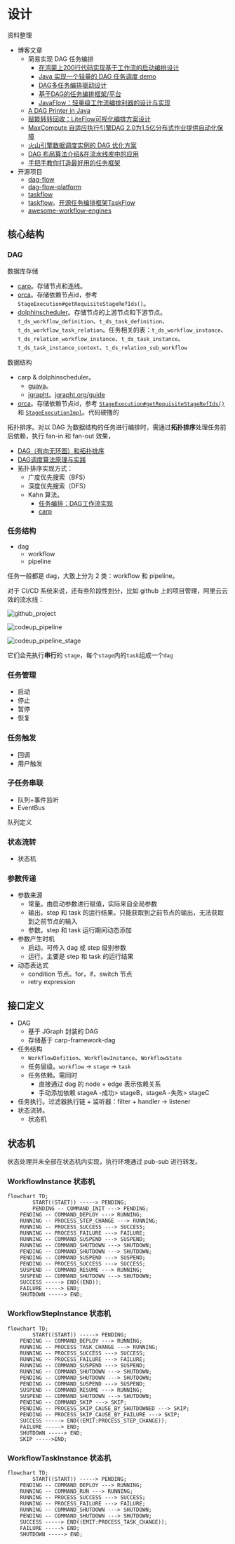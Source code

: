 # 设计

资料整理

* 博客文章
  * 简易实现 DAG 任务编排
    * [在鸿蒙上200行代码实现基于工作流的启动编排设计](https://mp.weixin.qq.com/s/YCpgm61i3qEjai0qfnlsLg)
    * [Java 实现一个轻量的 DAG 任务调度 demo](https://www.cnblogs.com/Roni-i/p/17202280.html)
    * [DAG多任务编排驱动设计](https://mp.weixin.qq.com/s/Q5IMSYedtfmk5TWme4ysmw)
    * [基于DAG的任务编排框架/平台](https://mp.weixin.qq.com/s/mNWha03ceqVvWXiyXs3p6A)
    * [JavaFlow：轻量级工作流编排利器的设计与实现](https://mp.weixin.qq.com/s/gNMYp0wz_Gjb0sFfLbzt2A)
  * [A DAG Printer in Java](https://juejin.cn/post/7357292176944971803)
  * [赋能转转回收：LiteFlow可视化编排方案设计](https://mp.weixin.qq.com/s/Go6cDZvuvN-NH_gxcg77uw)
  * [MaxCompute 自适应执行引擎DAG 2.0为1.5亿分布式作业提供自动化保障](https://mp.weixin.qq.com/s/yOGEwyz5o1a1SVS2UGRHdQ)
  * [火山引擎数据调度实例的 DAG 优化方案](https://mp.weixin.qq.com/s/TIW1sh_dG_O-jtGoXAqIvQ)
  * [DAG 布局算法介绍&在流水线库中的应用](https://mp.weixin.qq.com/s/ACamz63ZmiNA4DslJFf2_g)
  * [手把手教你打造最好用的任务框架](https://mp.weixin.qq.com/s?__biz=MzU5NjkwOTg2Mw==&mid=2247484216&idx=1&sn=05e1767ed00bbc92feb6fd81bb93a308&chksm=ffd2d363ebb52fbfc0feb529dc4750c9cf01c9b914497d75148048f8e112ffeef81dc65a22ae&mpshare=1&scene=1&srcid=0125lJxVBUtFKvySvLZhQKmb&sharer_shareinfo=1cfd5e6ce4d07459f2fee2dde531fd21&sharer_shareinfo_first=1cfd5e6ce4d07459f2fee2dde531fd21&version=4.1.10.99312&platform=mac&nwr_flag=1#wechat_redirect)
* 开源项目
  * [dag-flow](https://github.com/sofn/dag-flow)
  * [dag-flow-platform](https://github.com/a925907195/dag-flow-platform)
  * [taskflow](https://github.com/peacepanda/taskflow)
  * [taskflow](https://github.com/ytyht226/taskflow)。[开源任务编排框架TaskFlow](https://mp.weixin.qq.com/s/wI2C5WAWdvfYhgOG6GL4-g)
  * [awesome-workflow-engines](https://github.com/meirwah/awesome-workflow-engines)

## 核心结构

### DAG

数据库存储

* [carp](https://github.com/flowerfine/carp-parent/blob/dev/tools/docker/mysql/init.d/carp-dag.sql)。存储节点和连线。
* [orca](https://github.com/spinnaker/orca/blob/master/orca-api/src/main/java/com/netflix/spinnaker/orca/api/pipeline/models/StageExecution.java)。存储依赖节点id，参考 `StageExecution#getRequisiteStageRefIds()`。
* [dolphinscheduler](https://github.com/apache/dolphinscheduler/blob/dev/dolphinscheduler-dao/src/main/resources/sql/dolphinscheduler_mysql.sql)。存储节点的上游节点和下游节点。`t_ds_workflow_definition`、`t_ds_task_definition`、`t_ds_workflow_task_relation`。任务相关的表：`t_ds_workflow_instance`、`t_ds_relation_workflow_instance`、`t_ds_task_instance`、`t_ds_task_instance_context`、`t_ds_relation_sub_workflow`

数据结构

* carp & dolphinscheduler。
  * [guava](https://github.com/google/guava/tree/master/guava/src/com/google/common/graph)。
  * [jgrapht](https://github.com/jgrapht/jgrapht)。[jgrapht.org/guide](https://jgrapht.org/guide/UserOverview)
* [orca](https://github.com/spinnaker/orca/blob/master/orca-api/src/main/java/com/netflix/spinnaker/orca/api/pipeline/models/StageExecution.java)。存储依赖节点id，参考 [`StageExecution#getRequisiteStageRefIds()`](https://github.com/spinnaker/orca/blob/master/orca-api/src/main/java/com/netflix/spinnaker/orca/api/pipeline/models/StageExecution.java) 和 [`StageExecutionImpl`](https://github.com/spinnaker/orca/blob/master/orca-core/src/main/java/com/netflix/spinnaker/orca/pipeline/model/StageExecutionImpl.java)。代码硬撸的

拓扑排序。对以 DAG 为数据结构的任务进行编排时，需通过**拓扑排序**处理任务前后依赖，执行 fan-in 和 fan-out 效果，

* [DAG（有向无环图）和拓扑排序](https://mp.weixin.qq.com/s/kR1CvXbumpbZ0XAYmC_rmg)
* [DAG调度算法原理与实践](https://mp.weixin.qq.com/s/ES2J_HmH0PjIWq4_KGRwww)
* 拓扑排序实现方式：
  * 广度优先搜索（BFS）
  * 深度优先搜索（DFS）
  * Kahn 算法。
    * [任务编排：DAG工作流实现](https://mp.weixin.qq.com/s/JLt7QWgyv7qTpQCwa9XJCQ)
    * [carp](https://github.com/flowerfine/carp-parent/blob/dev/carp-framework/carp-framework-dag/src/main/java/cn/sliew/carp/framework/dag/algorithm/DagUtil.java)

### 任务结构

* dag
  * workflow
  * pipeline

任务一般都是 dag，大致上分为 2 类：workflow 和 pipeline。

对于 CI/CD 系统来说，还有些阶段性划分，比如 github 上的项目管理，阿里云云效的流水线：

![github_project](./images/design/github_project.png)

![codeup_pipeline](./images/design/codeup_pipeline.png)

![codeup_pipeline_stage](./images/design/codeup_pipeline_stage.png)

它们会先执行**串行**的 `stage`，每个`stage`内的`task`组成一个`dag`

### 任务管理

* 启动
* 停止
* 暂停
* 恢复

### 任务触发

* 回调
* 用户触发

### 子任务串联

* 队列+事件监听
* EventBus

队列定义

### 状态流转

* 状态机

### 参数传递

* 参数来源
  * 常量。由启动参数进行赋值，实际来自全局参数
  * 输出。step 和 task 的运行结果。只能获取到之前节点的输出，无法获取到之前节点的输入
  * 参数。step 和 task 运行期间动态添加
* 参数产生时机
  * 启动。可传入 dag 或 step 级别参数
  * 运行。主要是 step 和 task 的运行结果
* 动态表达式
  * condition 节点。for，if，switch 节点
  * retry expression

 ## 接口定义

* DAG
  * 基于 JGraph 封装的 DAG
  * 存储基于 carp-framework-dag
* 任务结构
  * `WorkflowDefition`、`WorkflowInstance`、`WorkflowState`
  * 任务层级。`workflow` -> `stage` -> `task`
  * 任务依赖。需同时
    * 直接通过 dag 的 node + edge 表示依赖关系
    * 手动添加依赖 stageA -成功> stageB，stageA -失败> stageC
* 任务执行。过滤器执行链 + 监听器：filter + handler -> listener
* 状态流转。
  * 状态机

## 状态机

状态处理并未全部在状态机内实现，执行环境通过 pub-sub 进行转发。

### WorkflowInstance 状态机

```mermaid
flowchart TD;
		START((STAET)) -----> PENDING;
		PENDING -- COMMAND_INIT ---> PENDING;
    PENDING -- COMMAND_DEPLOY ---> RUNNING;
    RUNNING -- PROCESS_STEP_CHANGE ---> RUNNING;
    RUNNING -- PROCESS_SUCCESS ---> SUCCESS;
    RUNNING -- PROCESS_FAILURE ---> FAILURE;
    RUNNING -- COMMAND_SUSPEND ---> SUSPEND;
    RUNNING -- COMMAND_SHUTDOWN ---> SHUTDOWN;
    PENDING -- COMMAND_SHUTDOWN ---> SHUTDOWN;
    PENDING -- COMMAND_SUSPEND ---> SUSPEND;
    PENDING -- PROCESS_SUCCESS ---> SUCCESS;
    SUSPEND -- COMMAND_RESUME ---> RUNNING;
    SUSPEND -- COMMAND_SHUTDOWN ---> SHUTDOWN;
    SUCCESS -----> END((END));
    FAILURE -----> END;
    SHUTDOWN -----> END;
```

### WorkflowStepInstance 状态机

```mermaid
flowchart TD;
		START((START)) -----> PENDING;
    PENDING -- COMMAND_DEPLOY ---> RUNNING;
    RUNNING -- PROCESS_TASK_CHANGE ---> RUNNING;
    RUNNING -- PROCESS_SUCCESS ---> SUCCESS;
    RUNNING -- PROCESS_FAILURE ---> FAILURE;
    RUNNING -- COMMAND_SUSPEND ---> SUSPEND;
    RUNNING -- COMMAND_SHUTDOWN ---> SHUTDOWN;
    PENDING -- COMMAND_SHUTDOWN ---> SHUTDOWN;
    PENDING -- COMMAND_SUSPEND ---> SUSPEND;
    SUSPEND -- COMMAND_RESUME ---> RUNNING;
    SUSPEND -- COMMAND_SHUTDOWN ---> SHUTDOWN;
    PENDING -- COMMAND_SKIP ---> SKIP;
    PENDING -- PROCESS_SKIP_CAUSE_BY_SHUTDOWNED ---> SKIP;
    PENDING -- PROCESS_SKIP_CAUSE_BY_FAILURE ---> SKIP;
    SUCCESS -----> END((EMIT:PROCESS_STEP_CHANGE));
    FAILURE -----> END;
    SHUTDOWN -----> END;
    SKIP ----->END;
```



### WorkflowTaskInstance 状态机

```mermaid
flowchart TD;
		START((START)) -----> PENDING;
    PENDING -- COMMAND_DEPLOY ---> RUNNING;
    RUNNING -- COMMAND_RUN ---> RUNNING;
    RUNNING -- PROCESS_SUCCESS ---> SUCCESS;
    RUNNING -- PROCESS_FAILURE ---> FAILURE;
    RUNNING -- COMMAND_SHUTDOWN ---> SHUTDOWN;
    PENDING -- COMMAND_SHUTDOWN ---> SHUTDOWN;
    SUCCESS -----> END((EMIT:PROCESS_TASK_CHANGE));
    FAILURE -----> END;
    SHUTDOWN -----> END;
```

